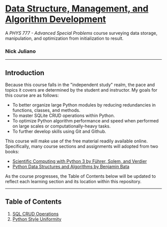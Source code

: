 # <u>Data Structure, Management, and Algorithm Development </u>

 A *PHYS 777 - Advanced Special Problems* course surveying data storage, manipulation, and optimization from initialization to result.
### Nick Juliano
___

## Introduction


Because this course falls in the "independent study" realm, the pace and topics it covers are determined by the student 
and instructor. My goals for this course are as follows: 

- To better organize large Python modules by reducing redundancies in functions, classes, and methods.
- To master SQLite CRUD operations within Python.   
- To optimize Python algorithm performance and speed when performed on large scales or computationally-heavy tasks.
- To further develop skills using Git and Github.

This course will make use of the free material readily available online. Specifically, many course sections and
assignments will adopted from two books:
- [Scientific Computing with Python 3 by Führer, Solem, and Verdier](https://github.com/oddsun/Free-Python-Books/blob/master/book/Scientific%20Computing%20with%20Python%203.pdf)
- [Python Data Structures and Algorithms by Benjamin Bata](https://github.com/oddsun/Free-Python-Books/blob/master/book/Python%20Data%20Structures%20and%20Algorithms.epub)

As the course progresses, the Table of Contents below will be updated to reflect each learning section and its location 
within this repository.
___
## Table of Contents

1) [SQL CRUD Operations](SQL_CRUD_Operations)
2) [Python Style Uniformity](Python_Style_Uniformity)